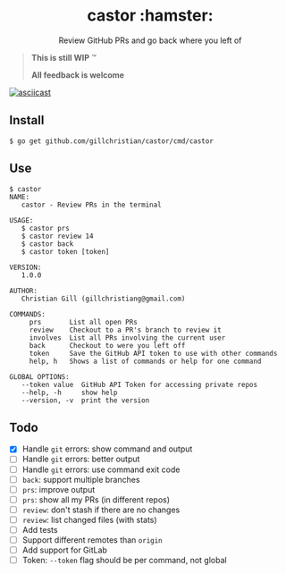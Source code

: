 <h1 align="center">castor :hamster:</h1>

<p align="center">Review GitHub PRs and go back where you left of</p>

> **This is still WIP** :tm:
>
> **All feedback is welcome**

[![asciicast](https://asciinema.org/a/203682.png)](https://asciinema.org/a/203682)

## Install

```
$ go get github.com/gillchristian/castor/cmd/castor
```

## Use

```
$ castor
NAME:
   castor - Review PRs in the terminal

USAGE:
   $ castor prs
   $ castor review 14
   $ castor back
   $ castor token [token]

VERSION:
   1.0.0

AUTHOR:
   Christian Gill (gillchristiang@gmail.com)

COMMANDS:
     prs       List all open PRs
     review    Checkout to a PR's branch to review it
     involves  List all PRs involving the current user
     back      Checkout to were you left off
     token     Save the GitHub API token to use with other commands
     help, h   Shows a list of commands or help for one command

GLOBAL OPTIONS:
   --token value  GitHub API Token for accessing private repos
   --help, -h     show help
   --version, -v  print the version
```

## Todo

- [x] Handle `git` errors: show command and output
- [ ] Handle `git` errors: better output
- [ ] Handle `git` errors: use command exit code
- [ ] `back`: support multiple branches
- [ ] `prs`: improve output
- [ ] `prs`: show all my PRs (in different repos)
- [ ] `review`: don't stash if there are no changes
- [ ] `review`: list changed files (with stats)
- [ ] Add tests
- [ ] Support different remotes than `origin`
- [ ] Add support for GitLab
- [ ] Token: `--token` flag should be per command, not global
